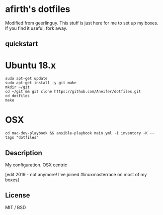 # afirth's dotfiles

Modified from geerlinguy. This stuff is just here for me to set up my boxes. If you find it useful, fork away.

## quickstart

# Ubuntu 18.x
```
sudo apt-get update
sudo apt-get install -y git make
mkdir ~/git
cd ~/git && git clone https://github.com/Aneifer/dotfiles.git
cd dotfiles
make
```

# OSX
```
cd mac-dev-playbook && ansible-playbook main.yml -i inventory -K --tags "dotfiles"
```

## Description

My configuration. OSX centric

[edit 2019 - not anymore! I've joined #linuxmasterrace on most of my boxes]

## License

MIT / BSD
